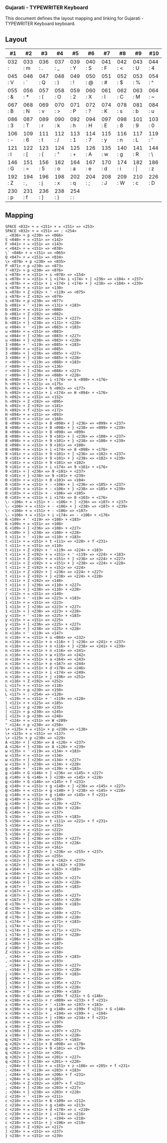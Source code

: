 ### Gujarati - TYPEWRITER Keyboard
This document defines the layout mapping and linking for Gujarati - TYPEWRITER Keyboard keyboard.

## Layout

|#1       |#2       |#3       |#4       |#5       |#6       |#7       |#8       |#9       |#10      |
|---------|---------|---------|---------|---------|---------|---------|---------|---------|---------|
| 032 :   | 033 : m | 036 : . | 037 : _ | 039 : Y | 040 : S | 041 : F | 042 : < | 043 : U | 044 : 4 |
| 045 : V | 046 : \` | 047 : Q | 048 : ) | 049 : ! | 050 : @ | 051 : # | 052 : $ | 053 : % | 054 : ^ |
| 055 : & | 056 : * | 057 : ( | 058 : O | 059 : 2 | 060 : X | 061 : I | 062 : C | 063 : M | 064 : ~ |
| 067 : B | 068 : N | 069 : v | 070 : > | 071 : P | 072 : ? | 074 : K | 078 : s | 081 : b | 084 : u |
| 086 : 3 | 087 : T | 089 : r | 090 : k | 092 : h | 094 : H | 097 : E | 098 : 8 | 101 : 9 | 103 : 0 |
| 106 : - | 109 : 6 | 111 : t | 112 : / | 113 : 1 | 114 : 7 | 115 : y | 116 : n | 117 : L | 119 : ' |
| 121 : l | 122 : [ | 123 : { | 124 : " | 125 : + | 126 : A | 135 : w | 140 : g | 141 : R | 144 : \ |
| 146 : G | 151 : = | 156 : 5 | 162 : o | 164 : a | 167 : e | 170 : d | 174 : i | 182 : \| | 186 : z |
| 192 : Z | 194 : , | 196 : j | 198 : x | 202 : q | 204 : ; | 208 : J | 209 : W | 210 : c | 226 : D |
| 230 : p | 231 : f | 236 : ] | 238 : } | 254 : : |

## Mapping

```
SPACE <032> + = <151> + = <151> => <253>
SPACE <032> + = <151> => : <254>
. <036> + p <230> => <066>
S <040> + = <151> => <142>
F <041> + = <151> => <143>
< <042> + = <151> => <038>
\` <046> + = <151> => <065>
Q <047> + = <151> => <034>
\> <070> + p <230> => <035>
P <071> + p <230> => <073>
? <072> + p <230> => <076>
s <078> + = <151> + s <078> => <154>
s <078> + = <151> + i <174> i <174> + ] <236> => <104> + <237>
s <078> + = <151> + i <174> i <174> + } <238> => <104> + <239>
s <078> + = <151> => <130>
s <078> + Z <192> + ' <119> => <075>
s <078> + Z <192> => <079>
s <078> + p <230> => <077>
b <081> + ' <119> => <131> + <183>
b <081> + = <151> => <080>
b <081> + Z <192> => <082>
b <081> + ] <236> => <131> + <227>
b <081> + } <238> => <131> + <228>
u <084> + ' <119> => <083> + <183>
u <084> + = <151> => <083>
u <084> + ] <236> => <083> + <227>
u <084> + } <238> => <083> + <228>
3 <086> + ' <119> => <085> + <183>
3 <086> + = <151> => <085>
3 <086> + ] <236> => <085> + <227>
3 <086> + } <238> => <085> + <228>
r <089> + ' <119> => <088> + <183>
r <089> + = <151> => <136>
r <089> + ] <236> => <088> + <227>
r <089> + } <238> => <088> + <228>
k <090> + = <151> + i <174> => k <090> + <176>
h <092> + l <121> => <175>
h <092> + = <151> + h <092> => <177>
h <092> + = <151> + i <174> => H <094> + <176>
h <092> + = <151> => <152>
h <092> + Z <192> => <095>
h <092> + Z <192> => <181>
h <092> + f <231> => <172>
H <094> + = <151> => <093>
E <097> + = <151> => <168>
8 <098> + = <151> + 8 <098> + ] <236> => <099> + <237>
8 <098> + = <151> + 8 <098> + } <238> => <099> + <239>
8 <098> + = <151> + 8 <098> => <099>
8 <098> + = <151> + 9 <101> + ] <236> => <100> + <237>
8 <098> + = <151> + 9 <101> + } <238> => <100> + <239>
8 <098> + = <151> + 9 <101> => <100>
8 <098> + = <151> + i <174> => 8 <098> + <176>
9 <101> + = <151> + 9 <101> + ] <236> => <102> + <237>
9 <101> + = <151> + 9 <101> + } <238> => <102> + <239>
9 <101> + = <151> + 9 <101> => <102>
9 <101> + = <151> + i <174> => 9 <101> + <176>
9 <101> + ] <236> => 9 <101> + <237>
9 <101> + } <238> => 9 <101> + <239>
0 <103> + = <151> + 0 <103> => <104>
0 <103> + = <151> + - <106> + ] <236> => <105> + <237>
0 <103> + = <151> + - <106> + } <238> => <105> + <239>
0 <103> + = <151> + - <106> => <105>
0 <103> + = <151> + i <174> => 0 <103> + <176>
\- <106> + = <151> + - <106> + ] <236> => <107> + <237>
\- <106> + = <151> + - <106> + } <238> => <107> + <239>
\- <106> + = <151> + - <106> => <107>
\- <106> + = <151> + i <174> => - <106> + <176>
6 <109> + ' <119> => <108> + <183>
6 <109> + = <151> => <108>
6 <109> + ] <236> => <108> + <227>
6 <109> + } <238> => <108> + <228>
t <111> + ' <119> => <110> + <183>
t <111> + = <151> + t <111> => <220> + f <231>
t <111> + = <151> => <110>
t <111> + Z <192> + ' <119> => <224> + <183>
t <111> + Z <192> + = <151> + ' <119> => <224> + <183>
t <111> + Z <192> + = <151> + ] <236> => <224> + <227>
t <111> + Z <192> + = <151> + } <238> => <224> + <228>
t <111> + Z <192> + = <151> => <224>
t <111> + Z <192> + ] <236> => <224> + <227>
t <111> + Z <192> + } <238> => <224> + <228>
t <111> + Z <192> => <148>
t <111> + ] <236> => <110> + <227>
t <111> + } <238> => <110> + <228>
/ <112> + = <151> => <149>
1 <113> + ' <119> => <223> + <183>
1 <113> + = <151> => <223>
1 <113> + ] <236> => <223> + <227>
1 <113> + } <238> => <223> + <228>
y <115> + ' <119> => <225> + <183>
y <115> + = <151> => <225>
y <115> + ] <236> => <225> + <227>
y <115> + } <238> => <225> + <228>
n <116> + ' <119> => <147>
n <116> + = <151> + u <084> => <232>
n <116> + = <151> + n <116> + ] <236> => <241> + <237>
n <116> + = <151> + n <116> + } <238> => <241> + <239>
n <116> + = <151> + n <116> => <241>
n <116> + = <151> + w <135> => <242>
n <116> + = <151> + a <164> => <243>
n <116> + = <151> + e <167> => <244>
n <116> + = <151> + d <170> => <246>
n <116> + = <151> + i <174> => <249>
n <116> + = <151> + j <196> => <251>
n <116> + Z <192> => <252>
L <117> + = <151> => <118>
L <117> + p <230> => <150>
L <117> + : <254> => <128>
' <119> + = <151> + ' <119> => <120>
l <121> + + <125> => <185>
l <121> + p <230> => <235>
[ <122> + p <230> => <245>
{ <123> + p <230> => <248>
" <124> + = <151> => W <209>
" <124> + p <230> => <250>
\+ <125> + = <151> + p <230> => <138>
\+ <125> + = <151> => <137>
\+ <125> + p <230> => <229>
A <126> + ] <236> => A <126> + <237>
A <126> + } <238> => A <126> + <239>
w <135> + ' <119> => <134> + <183>
w <135> + = <151> => <134>
w <135> + ] <236> => <134> + <227>
w <135> + } <238> => <134> + <228>
g <140> + ' <119> => <139> + <183>
g <140> + G <146> + ] <236> => <145> + <227>
g <140> + G <146> + } <238> => <145> + <228>
g <140> + G <146> => <145> + f <231>
g <140> + = <151> + g <140> + ] <236> => <145> + <227>
g <140> + = <151> + g <140> + } <238> => <145> + <228>
g <140> + = <151> + g <140> => <145> + f <231>
g <140> + = <151> => <139>
g <140> + ] <236> => <139> + <227>
g <140> + } <238> => <139> + <228>
G <146> + = <151> => <157>
5 <156> + ' <119> => <155> + <183>
5 <156> + = <151> + t <111> => <221> + f <231>
5 <156> + = <151> => <155>
5 <156> + = <151> => <222>
5 <156> + Z <192> => <159>
5 <156> + ] <236> => <155> + <227>
5 <156> + } <238> => <155> + <228>
o <162> + = <151> => <161>
o <162> + Z <192> + ] <236> => <255> + <237>
o <162> + Z <192> => <255>
o <162> + ] <236> => o <162> + <237>
o <162> + } <238> => o <162> + <239>
a <164> + ' <119> => <163> + <183>
a <164> + = <151> => <163>
a <164> + ] <236> => <163> + <227>
a <164> + } <238> => <163> + <228>
e <167> + ' <119> => <165> + <183>
e <167> + = <151> => <165>
e <167> + ] <236> => <165> + <227>
e <167> + } <238> => <165> + <228>
d <170> + ' <119> => <169> + <183>
d <170> + = <151> => <169>
d <170> + ] <236> => <169> + <227>
d <170> + } <238> => <169> + <228>
i <174> + ' <119> => <171> + <183>
i <174> + = <151> => <171>
i <174> + ] <236> => <171> + <227>
i <174> + } <238> => <171> + <228>
z <186> + = <151> => <188>
z <186> + ] <236> => <187>
z <186> + } <238> => <191>
Z <192> + = <151> => <158>
, <194> + ' <119> => <193> + <183>
, <194> + = <151> => <193>
, <194> + ] <236> => <193> + <227>
, <194> + } <238> => <193> + <228>
j <196> + ' <119> => <195> + <183>
j <196> + = <151> => <195>
j <196> + ] <236> => <195> + <227>
j <196> + } <238> => <195> + <228>
x <198> + ' <119> => <199> + <183>
x <198> + G <146> => <199> f <231> + G <146>
x <198> + = <151> + r <089> => <233> + f <231>
x <198> + = <151> + ' <119> => <197> + <183>
x <198> + = <151> + g <140> => <199> f <231> + G <146>
x <198> + = <151> + , <194> => <199> + , <194>
x <198> + = <151> + j <196> => <234> + f <231>
x <198> + = <151> => <197>
x <198> + Z <192> => <200>
x <198> + ] <236> => <197> + <227>
x <198> + } <238> => <197> + <228>
q <202> + ' <119> => <201> + <183>
q <202> + = <151> + 8 <098> => <178>
q <202> + = <151> + 9 <101> => <179>
q <202> + = <151> => <201>
q <202> + ] <236> => <201> + <227>
q <202> + } <238> => <201> + <228>
; <204> + t <111> + = <151> + z <186> => <205> + f <231>
; <204> + ' <119> => <203> + <183>
; <204> + G <146> => <206> + f <231>
; <204> + = <151> => <203>
; <204> + Z <192> => <207> + f <231>
; <204> + ] <236> => <203> + <227>
; <204> + } <238> => <203> + <228>
c <210> + ' <119> => <211>
c <210> + = <151> + 6 <109> => <212>
c <210> + = <151> + g <140> => <213>
c <210> + = <151> + d <170> => c <210>
c <210> + = <151> + i <174> => <216>
c <210> + = <151> + , <194> => <218>
c <210> + = <151> + j <196> => <219>
c <210> + Z <192> => <217>
] <236> + = <151> => <237>
} <238> + = <151> => <239>
```
